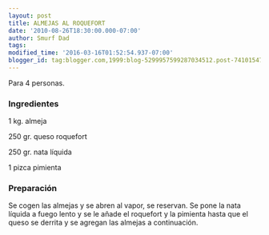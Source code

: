 ```yaml
---
layout: post
title: ALMEJAS AL ROQUEFORT
date: '2010-08-26T18:30:00.000-07:00'
author: Smurf Dad
tags: 
modified_time: '2016-03-16T01:52:54.937-07:00'
blogger_id: tag:blogger.com,1999:blog-5299957599287034512.post-7410154779884840648
---
```


Para 4 personas.

<h3>Ingredientes</h3>

1 kg. almeja

250 gr. queso roquefort

250 gr. nata líquida

1 pizca pimienta

<h3>Preparación</h3>

Se cogen las almejas y se abren al vapor, se reservan. Se pone la nata líquida a fuego lento y se le añade el roquefort y la pimienta hasta que el queso se derrita y se agregan las almejas a continuación.

